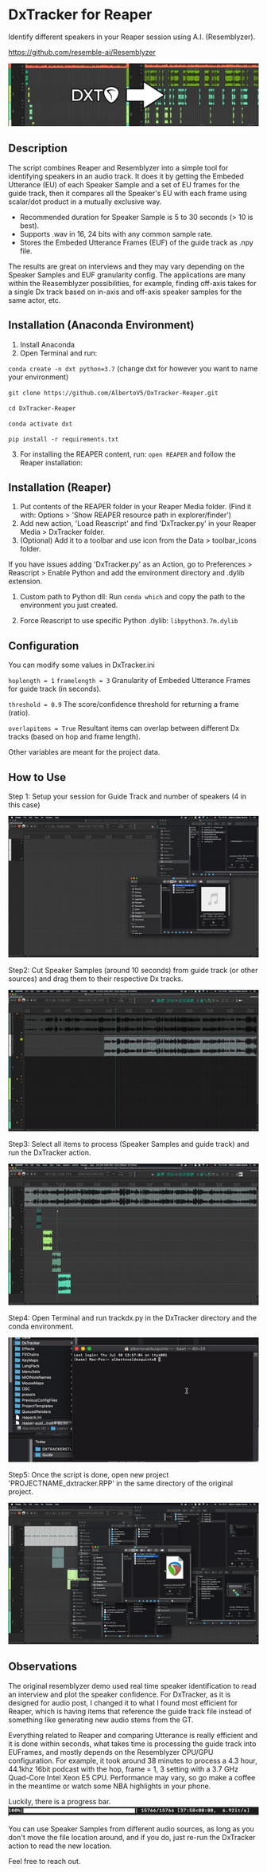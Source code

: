 # DxTracker for Reaper

Identify different speakers in your Reaper session using A.I. (Resemblyzer).

https://github.com/resemble-ai/Resemblyzer

![Step1](Guide/comp.jpg)

## Description

The script combines Reaper and Resemblyzer into a simple tool for identifying speakers in an audio track. It does it by getting the Embeded Utterance (EU) of each Speaker Sample and a set of EU frames for the guide track, then it compares all the Speaker's EU with each frame using scalar/dot product in a mutually exclusive way. 

- Recommended duration for Speaker Sample is 5 to 30 seconds (> 10 is best). 
- Supports .wav in 16, 24 bits with any common sample rate.
- Stores the Embeded Utterance Frames (EUF) of the guide track as .npy file.

The results are great on interviews and they may vary depending on the Speaker Samples and EUF granularity config. The applications are many within the Reasemblyzer possibilities, for example, finding off-axis takes for a single Dx track based on in-axis and off-axis speaker samples for the same actor, etc.

## Installation (Anaconda Environment)

1. Install Anaconda 
2. Open Terminal and run:

`conda create -n dxt python=3.7` (change dxt for however you want to name your environment)

`git clone https://github.com/AlbertoV5/DxTracker-Reaper.git`

`cd DxTracker-Reaper`

`conda activate dxt`

`pip install -r requirements.txt`

3. For installing the REAPER content, run: `open REAPER` and follow the Reaper installation:

## Installation (Reaper)

1. Put contents of the REAPER folder in your Reaper Media folder. (Find it with: Options > 'Show REAPER resource path in explorer/finder')
2. Add new action, 'Load Reascript' and find 'DxTracker.py' in your Reaper Media > DxTracker folder.
3. (Optional) Add it to a toolbar and use icon from the Data > toolbar_icons folder.

If you have issues adding 'DxTracker.py' as an Action, go to Preferences > Reascript > Enable Python and add the environment directory and .dylib extension. 

1. Custom path to Python dll: Run `conda which` and copy the path to the environment you just created. 

2. Force Reascript to use specific Python .dylib: `libpython3.7m.dylib`

## Configuration

You can modify some values in DxTracker.ini 

`hoplength = 1` `framelength = 3` Granularity of Embeded Utterance Frames for guide track (in seconds).

`threshold = 0.9` The score/confidence threshold for returning a frame (ratio).

`overlapitems = True` Resultant items can overlap between different Dx tracks (based on hop and frame length).

Other variables are meant for the project data.

## How to Use

Step 1: Setup your session for Guide Track and number of speakers (4 in this case)

![Step1](Guide/step1.gif)

Step2: Cut Speaker Samples (around 10 seconds) from guide track (or other sources) and drag them to their respective Dx tracks.

![Step2](Guide/step2.gif)

Step3: Select all items to process (Speaker Samples and guide track) and run the DxTracker action.

![Step3](Guide/step3.gif)

Step4: Open Terminal and run trackdx.py in the DxTracker directory and the conda environment.

![Step4](Guide/step4.gif)

Step5: Once the script is done, open new project 'PROJECTNAME_dxtracker.RPP' in the same directory of the original project.

![Step5](Guide/step5.gif)


## Observations

The original resemblyzer demo used real time speaker identification to read an interview and plot the speaker confidence. For DxTracker, as it is designed for audio post, I changed it to what I found most efficient for Reaper, which is having items that reference the guide track file instead of something like generating new audio stems from the GT.

Everything related to Reaper and comparing Utterance is really efficient and it is done within seconds, what takes time is processing the guide track into EUFrames, and mostly depends on the Resemblyzer CPU/GPU configuration. For example, it took around 38 minutes to process a 4.3 hour, 44.1khz 16bit podcast with the hop, frame = 1, 3 setting with a 3.7 GHz Quad-Core Intel Xeon E5 CPU. Performance may vary, so go make a coffee in the meantime or watch some NBA highlights in your phone.

Luckily, there is a progress bar.
![refduration](Guide/refdur.png)

You can use Speaker Samples from different audio sources, as long as you don't move the file location around, and if you do, just re-run the DxTracker action to read the new location. 

Feel free to reach out.
